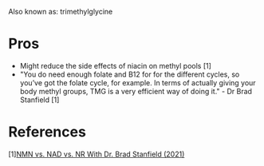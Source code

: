 Also known as: trimethylglycine

# Pros
- Might reduce the side effects of niacin on methyl pools [1]
- "You do need enough folate and B12 for for the different cycles, so you’ve got the folate cycle, for example. In terms of actually giving your body methyl groups, TMG is a very efficient way of doing it." - Dr Brad Stanfield [1]

# References
[1][NMN vs. NAD vs. NR With Dr. Brad Stanfield (2021)](https://www.lifespan.io/news/nmn-vs-nad-vs-nr-with-dr-brad-stanfield/)